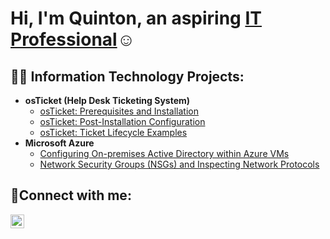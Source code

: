 <h1>Hi, I'm Quinton, an aspiring <a href="https://www.linkedin.com/in/quinton-armstrong-90a091195/">IT Professional</a>☺</h1>

<h2>👨‍💻 Information Technology Projects:</h2>

- <b>osTicket (Help Desk Ticketing System)</b>
  - [osTicket: Prerequisites and Installation](https://github.com/Quintoneee/osticket-prereqs)
  - [osTicket: Post-Installation Configuration](https://github.com/Quintoneee/post-install-config)
  - [osTicket: Ticket Lifecycle Examples](https://github.com/Quintoneee/ticket-lifecycle)
- <b>Microsoft Azure</b>
  - [Configuring On-premises Active Directory within Azure VMs](https://github.com/Quintoneee/configure-ad)
  - [Network Security Groups (NSGs) and Inspecting Network Protocols](https://github.com/Quintoneee/azure-network-protocols)

<h2>🤳Connect with me:</h2>


[<img align="left" alt="Quinton | LinkedIn" width="22px" src="https://cdn.jsdelivr.net/npm/simple-icons@v3/icons/linkedin.svg" />][linkedin]




[linkedin]: https://www.linkedin.com/in/quinton-armstrong-90a091195/
